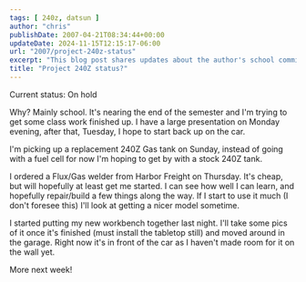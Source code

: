 ```yaml
---
tags: [ 240z, datsun ]
author: "chris"
publishDate: 2007-04-21T08:34:44+00:00
updateDate: 2024-11-15T12:15:17-06:00
url: "2007/project-240z-status"
excerpt: "This blog post shares updates about the author's school commitments, car repairs, new welding tool, and workbench setup progress."
title: "Project 240Z status?"
---
```


Current status: On hold

Why? Mainly school. It's nearing the end of the semester and I'm trying to get some class work finished up. I have a large presentation on Monday evening, after that, Tuesday, I hope to start back up on the car.

I'm picking up a replacement 240Z Gas tank on Sunday, instead of going with a fuel cell for now I'm hoping to get by with a stock 240Z tank.

I ordered a Flux/Gas welder from Harbor Freight on Thursday. It's cheap, but will hopefully at least get me started. I can see how well I can learn, and hopefully repair/build a few things along the way. If I start to use it much (I don't foresee this) I'll look at getting a nicer model sometime.

I started putting my new workbench together last night. I'll take some pics of it once it's finished (must install the tabletop still) and moved around in the garage. Right now it's in front of the car as I haven't made room for it on the wall yet.

More next week!
